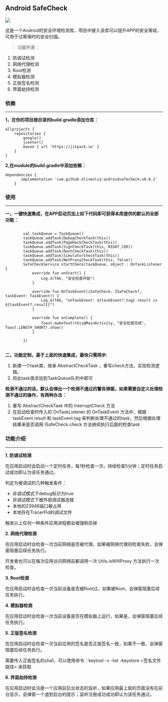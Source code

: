 
## Android SafeCheck

[![](https://jitpack.io/v/elivenlzy/androidsafecheck.svg)](https://jitpack.io/#elivenlzy/androidsafecheck)

这是一个Android的安全环境检测库，项目中接入该库可以提升APP的安全等级，可用于过等保时的安全扫描。

> 功能列表：

1. 防调试检测
2. 网络代理检测
3. Root检测
4. 模拟器检测
5. 正版签名检测
6. 界面劫持检测

### 依赖
****

**1，在你的项目根目录的build.gradle添加仓库：**

```
allprojects {
    repositories {
        google()
        jcenter()
        maven { url 'https://jitpack.io' }
    }
}
```

**2,在mudule的build.gradle中添加依赖：**

```
dependencies {
	   implementation 'com.github.elivenlzy:androidsafecheck:v0.0.1'
	}
```

### 使用
****

**一，一键快速集成，在APP启动页加上如下代码即可获得本库提供的默认的全部功能：**

```
        
        val taskQueue = TaskQueue()
        taskQueue.addTask(DebugCheckTask(this))
        taskQueue.addTask(PageHackCheckTask(this))
        taskQueue.addTask(SignCheckTask(this, RIGHT_CER))
        taskQueue.addTask(RootCheckTask(this))
        taskQueue.addTask(SimulatorCheckTask(this))
        taskQueue.addTask(NetProxyCheckTask(this, false))
        SafeCheckService.startCheck(taskQueue, object : OnTaskListener {
            override fun onStart() {
                Log.d(TAG, "安全检查开始")
            }

            override fun OnTaskEvent(iSafeCheck: ISafeCheck?, taskEvent: TaskEvent?) {
                Log.d(TAG, "onTaskEvent: ${taskEvent?.tag} result is ${taskEvent?.result}")
            }

            override fun onComplete() {
                Toast.makeText(this@MainActivity, "安全检查完成", Toast.LENGTH_SHORT).show()
            }

        })   
     
```

**二，功能定制，基于上面的快速集成，最快只需两步:**

1. 新建一个task类，继承 AbstractCheckTask ，重写check方法，实现检测逻辑。
2. 将此task类添加到TaskQueue队列中即可

**检测不通过的话，默认会弹出一个检测不通过的警告弹窗，如果需要自定义处理检测不通过的操作，有两种办法：**

1. 重写 AbstractCheckTask 中的 interruptCheck 方法
2. 在启动检查时传入的 OnTaskListener 的 OnTaskEvent 方法中，根据
   taskEvent.result 和 taskEvent.tag
   来判断处理不通过的task，然后根据处理结果来是否调用 iSafeCheck.check
   方法继续执行后面的检查task

### 功能介绍
---------

**1. 防调试检测**

在应用启动时会启动一个定时任务，每1秒检查一次，持续检查5分钟；定时任务启动成功即认为该任务通过。

判定为被调试的几种触发条件：
* 非调试模式下debug标识为true
* 非调试模式下被外部调试器连接
* 本地的23946端口被占用
* 本地存在TracerPid的调试文件

触发以上任何一种条件应用进程都会被强制杀掉

**2. 网络代理检测**

在应用启动时会检查一次当前网络是否被代理，如果被网络代理则检查失败，会弹窗阻塞后续任务执行。

开发者也可以在每次应用访问网络前都调用一次 Utils.isWifiProxy 方法执行一次检查。

**3. Root检测**

在应用启动时会检查一次当前设备是否被Root过，如果被Root，会弹窗阻塞后续任务执行。

**4. 模拟器检测**

在应用启动时会检查一次当前设备是否在模拟器上运行，如果是，会弹窗阻塞后续任务执行。

**5. 正版签名检测**

在应用启动时会检查一次当前应用的签名是否正版签名一致，如果不一致，会弹窗阻塞后续任务执行。

需要传入正版签名的sha1，可以使用命令：keytool -v -list -keystore
<签名文件路径> 来获取

**6. 界面劫持检测**

在应用启动时会注册一个应用前后台状态的监听，如果应用最上层的页面没有在前台显示，会弹窗一个退到后台的提示；监听注册成功成功即认为该任务通过。



